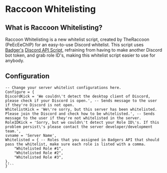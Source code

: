 # Raccoon Whitelisting
## What is Raccoon Whitelisting?
Raccoon Whitelisting is a new whitelist script, created by TheRaccoon (PeEcEeChIP) for an easy-to-use Discord whitelist. This script uses [Badger's](https://github.com/JaredScar) [Discord API Script](https://github.com/JaredScar/Badger_Discord_API), refraining from having to make another Discord bot token, and grab role ID's, making this whitelist script easier to use for anybody.

## Configuration
```
-- Change your server whitelist configurations here.
Configure = {
DiscordKick = 'We couldn\'t detect the desktop client of Discord, please check if your Discord is open.', -- Sends message to the user if they're Discord is not open.
WhitelistKick = 'We\'re sorry, but this server has been whitelisted. Please join the Discord and check how to be whitelisted.', -- Sends message to the user if they're not whitelisted in the server.
RoleIDKick = 'Sorry, but we couldn\'t detect your Role ID\'s. If this problem persist\'s please contact the server developer/development team.',
svname = 'Server Name',
Whitelisted = { -- Roles that you assigned in Badgers API that should pass the whitelist, make sure each role is listed with a comma.
    "Whitelisted Role #1",
    "Whitelisted Role #2",
    "Whitelisted Role #3",
},
}```